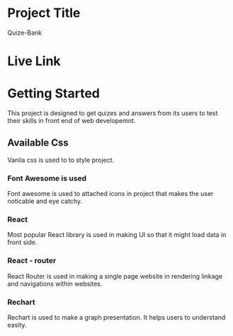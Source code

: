 # Project Title
Quize-Bank

# Live Link


# Getting Started
This project is designed to get quizes and answers from its users to test their skills in front end of web developemnt. 

## Available Css 
Vanila css is used to to style project.

### Font Awesome is used
Font awesome is used to attached icons in project that makes the user noticable and eye catchy.

### React 
Most popular React library is used in making UI so that it might load data in front side. 

### React - router
React Router is used in making a single page website in rendering linkage and navigations within websites.

### Rechart
Rechart is used to make a graph presentation. It helps users to understand easity.


